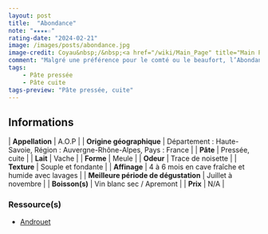 ```yaml
---
layout: post
title:  "Abondance"
note: "★★★★☆"
rating-date: "2024-02-21"
image: /images/posts/abondance.jpg
image-credit: Coyau&nbsp;/&nbsp;<a href="/wiki/Main_Page" title="Main Page">Wikimedia Commons</a>
comment: "Malgré une préférence pour le comté ou le beaufort, l’Abondance possède un léger goût de noisette et sa croûte donne un léger goût crayeux qui vient relever le fromage !"
tags: 
    - Pâte pressée
    - Pâte cuite
tags-preview: "Pâte pressée, cuite"
---
```


## Informations

| **Appellation** | A.O.P |
| **Origine géographique** | Département : Haute-Savoie, Région : Auvergne-Rhône-Alpes, Pays : France |
| **Pâte** | Pressée, cuite |
| **Lait** | Vache |
| **Forme** | Meule |
| **Odeur** | Trace de noisette |
| **Texture** | Souple et fondante |
| **Affinage** | 4 à 6 mois en cave fraîche et humide avec lavages |
| **Meilleure période de dégustation** | Juillet à novembre |
| **Boisson(s)** | Vin blanc sec / Apremont |
| **Prix** | N/A |

### Ressource(s)
* [Androuet](http://androuet.com/Abondance-89.html)